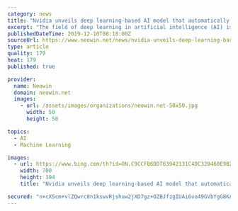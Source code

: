 ```yaml
---
category: news
title: "Nvidia unveils deep learning-based AI model that automatically choreographs music"
excerpt: "The field of deep learning in artificial intelligence (AI) is one in which advancements are continuously being made. Nvidia has conducted various researches in this regard in the recent past. Earlier this month, the firm teamed up with Hackster to introduce the AI at the Edge challenge. Participants in the upcoming challenge were noted to be ..."
publishedDateTime: 2019-12-10T08:18:00Z
sourceUrl: https://www.neowin.net/news/nvidia-unveils-deep-learning-based-ai-model-that-automatically-choreographs-music
type: article
quality: 179
heat: 179
published: true

provider:
  name: Neowin
  domain: neowin.net
  images:
    - url: /assets/images/organizations/neowin.net-50x50.jpg
      width: 50
      height: 50

topics:
  - AI
  - Machine Learning

images:
  - url: https://www.bing.com/th?id=ON.C9CCFB6DD763942131C4DC320460E9B2
    width: 700
    height: 394
    title: "Nvidia unveils deep learning-based AI model that automatically choreographs music"

secured: "n+cXScm+vlZQwrc8n1kswvRjshuw2jXD7gz+OZBJfzgIUAi6vo49GVbYgG8KAbGZ4QLK+Uur+JFJOPQ0BE0NjYr8TrGijy6cUhxd1yKbq9EHqlRYpAu60Q2uOpSLRF8xTzxQviuIsyePEVCGrB6fbZqLa9ZEj23Pm2kQpv4s89ANaTpHGXpeI2XOmE6O8pLahzZq+4xQcCwjKOV9/Qp+m7VBFACso3sq9JmB5Tq3lg9Z6nQ0c48o2XWdbD52f5VkdhhgpKysmJqYzShBG8RM2G45jAqy1aHzh5t+aQn8wR4=;wimvTK0YW5jc/Ef/Lb2cbQ=="
---
```


